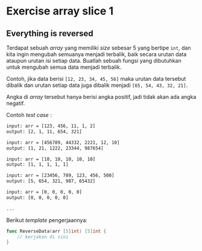 # Exercise array slice 1

## Everything is reversed

Terdapat sebuah _array_ yang memiliki _size_ sebesar 5 yang bertipe `int`, dan kita ingin mengubah semuanya menjadi terbalik, baik secara urutan data ataupun urutan isi setiap data. Buatlah sebuah fungsi yang dibutuhkan untuk mengubah semua data menjadi terbalik.

Contoh, jika data berisi `[12, 23, 34, 45, 56]` maka urutan data tersebut dibalik dan urutan setiap data juga dibalik menjadi `[65, 54, 43, 32, 21]`.

Angka di _array_ tersebut hanya berisi angka positif, jadi tidak akan ada angka negatif.

Contoh _test case_ :

```txt
input: arr = [123, 456, 11, 1, 2]
output: [2, 1, 11, 654, 321]

input: arr = [456789, 44332, 2221, 12, 10]
output: [1, 21, 1222, 23344, 987654]

input: arr = [10, 10, 10, 10, 10]
output: [1, 1, 1, 1, 1]

input: arr = [23456, 789, 123, 456, 500]
output: [5, 654, 321, 987, 65432]

input: arr = [0, 0, 0, 0, 0]
output: [0, 0, 0, 0, 0]

...
```

Berikut _template_ pengerjaannya:

```go
func ReverseData(arr [5]int) [5]int {
    // kerjakan di sini
}
```
